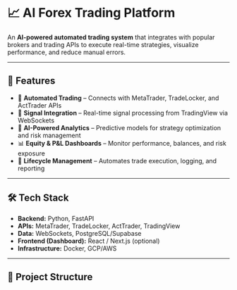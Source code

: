 # 📈 AI Forex Trading Platform

An **AI-powered automated trading system** that integrates with popular brokers and trading APIs to execute real-time strategies, visualize performance, and reduce manual errors.

---

## 🚀 Features
- 🤖 **Automated Trading** – Connects with MetaTrader, TradeLocker, and ActTrader APIs  
- 📡 **Signal Integration** – Real-time signal processing from TradingView via WebSockets  
- 🧠 **AI-Powered Analytics** – Predictive models for strategy optimization and risk management  
- 📊 **Equity & P&L Dashboards** – Monitor performance, balances, and risk exposure  
- 🔄 **Lifecycle Management** – Automates trade execution, logging, and reporting  

---

## 🛠️ Tech Stack
- **Backend:** Python, FastAPI  
- **APIs:** MetaTrader, TradeLocker, ActTrader, TradingView  
- **Data:** WebSockets, PostgreSQL/Supabase  
- **Frontend (Dashboard):** React / Next.js (optional)  
- **Infrastructure:** Docker, GCP/AWS  

---

## 📂 Project Structure
